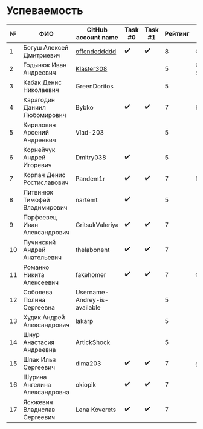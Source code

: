 # Успеваемость #

| №  | ФИО                            | GitHub account name                  | Task #0          |  Task #1         | Рейтинг |Доклад        |
|----|--------------------------------|--------------------------------------|------------------|------------------|---------|--------------|
| 1  | Богуш Алексей Дмитриевич       |[offendeddddd](https://github.com/offendeddddd)|:heavy_check_mark:|:heavy_check_mark:|8        |Cmake         |
| 2  | Годынюк Иван Андреевич         |[Klaster308](https://github.com/Klaster308)    |                  |                  |5        |C++ standards |
| 3  | Кабак Денис Николаевич         | GreenDoritos                         |                  |                  |5        |              |
| 4  | Карагодин Даниил Любомирович   | Bybko                                |:heavy_check_mark:|:heavy_check_mark:|7        |Hello git!    |
| 5  | Кирилович Арсений Андреевич    | Vlad-203                             |                  |                  |5        |              |
| 6  | Корнейчук Андрей Игоревич      | Dmitry038                            |:heavy_check_mark:|                  |5        |              |
| 7  | Корпач Денис Ростиславович     | Pandem1r                             |:heavy_check_mark:|:heavy_check_mark:|7        |MS VS         |
| 8  | Литвинюк Тимофей Владимирович  | nartemt                              |:heavy_check_mark:|                  |5        |              |
| 9  | Парфеевец Иван Александрович   | GritsukValeriya                      |:heavy_check_mark:|:heavy_check_mark:|7        |              |
| 10 | Пучинский Андрей Анатольевич   | theIabonent                          |:heavy_check_mark:|:heavy_check_mark:|7        |              |
| 11 | Романко Никита Алексеевич      | fakehomer                            |:heavy_check_mark:|:heavy_check_mark:|7        |GitHub        |
| 12 | Соболева Полина Сергеевна      | Username-Andrey-is-available         |                  |                  |5        |              |
| 13 | Худик Андрей Александрович     | lakarp                               |                  |                  |5        |              |
| 14 | Шнур Анастасия Андреевна       | ArtickShock                          |                  |                  |5        |              |
| 15 | Шпак Илья Сергеевич            | dima203                              |:heavy_check_mark:|:heavy_check_mark:|7        |git           |
| 16 | Шурина Ангелина Александровна  | okiopik                              |:heavy_check_mark:|:heavy_check_mark:|7        |              |
| 17 | Ясюкевич Владислав Сергеевич   | Lena Koverets                        |:heavy_check_mark:|:heavy_check_mark:|7        |              |

